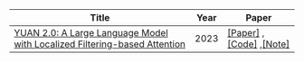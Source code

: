 | Title| Year |Paper|
| ------- | ----- | ------ |
|[YUAN 2.0: A Large Language Model with Localized Filtering-based Attention](https://arxiv.org/ftp/arxiv/papers/2311/2311.15786.pdf)|2023| [[Paper]]( https://arxiv.org/ftp/arxiv/papers/2311/2311.15786.pdf) ,[[Code]](https://github.com/IEIT-Yuan/Yuan-2.0) ,[[Note]](https://mp.weixin.qq.com/s/JOpgdsKgn913Y55leVs3mg)
